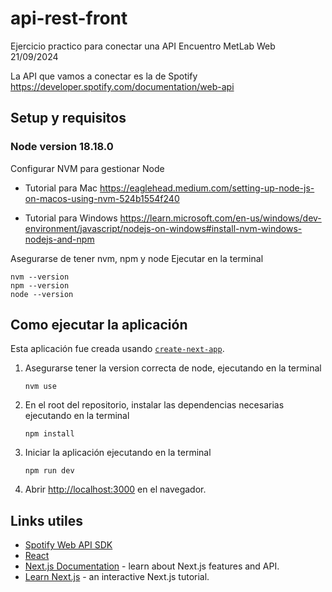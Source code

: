 # api-rest-front

Ejercicio practico para conectar una API
Encuentro MetLab Web 21/09/2024

La API que vamos a conectar es la de Spotify
https://developer.spotify.com/documentation/web-api

## Setup y requisitos

### Node version 18.18.0

Configurar NVM para gestionar Node

- Tutorial para Mac
  https://eaglehead.medium.com/setting-up-node-js-on-macos-using-nvm-524b1554f240

- Tutorial para Windows
  https://learn.microsoft.com/en-us/windows/dev-environment/javascript/nodejs-on-windows#install-nvm-windows-nodejs-and-npm

Asegurarse de tener nvm, npm y node
Ejecutar en la terminal

```
nvm --version
npm --version
node --version
```

## Como ejecutar la aplicación

Esta aplicación fue creada usando [`create-next-app`](https://nextjs.org/docs/app/api-reference/cli/create-next-app).

1. Asegurarse tener la version correcta de node, ejecutando en la terminal

   ```
   nvm use
   ```

2. En el root del repositorio, instalar las dependencias necesarias ejecutando en la terminal

   ```
   npm install
   ```

3. Iniciar la aplicación ejecutando en la terminal

   ```
   npm run dev
   ```

4. Abrir [http://localhost:3000](http://localhost:3000) en el navegador.

## Links utiles

- [Spotify Web API SDK](https://github.com/spotify/spotify-web-api-ts-sdk)
- [React](https://es.react.dev/)
- [Next.js Documentation](https://nextjs.org/docs) - learn about Next.js features and API.
- [Learn Next.js](https://nextjs.org/learn) - an interactive Next.js tutorial.
